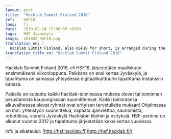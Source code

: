 ```yaml
---
layout: post
title:  "Hacklab Summit Finland 2018"
ref:    HSF18
lang:   fi
date:   2018-02-24 17:00:00 +0300
tags:   HSF Jyväskylä
image:  201802_HSF18.png
translation_en: |
  Hacklab Summit Finland, also HSF18 for short, is arranged during the first weekend of March. The happening is held in Jyväskylä for the first time, and concurrently with digital culture event Instanssi. All hackerspace people in Finland are invited, as well as those who are yet planning to start a group. There will be drafting of co-operation, recreation, sauna, a robot competition, a visit to Jyväskylä Hacklab and presentations. The HSF tradition has started in 2012 and it is a biannual event. http://hsf.hacklab.fi
translation_title_en: "Hacklab Summit Finland 2018"
---
```

Hacklab Summit Finland 2018, eli HSF18, järjestetään maaliskuun ensimmäisenä viikonloppuna. Paikkana on ensi kertaa Jyväskylä, ja tapahtuma on samassa yhteydessä digitaalikulttuurin tapahtuma Instanssin kanssa.

Paikalle on kutsuttu kaikki hacklab-toiminassa mukana olevat tai toiminnan perustamista kaupungissaan suunnittelevat. Kaikki toimintansa alkuvaiheessa olevat ryhmät ovat erityisen tervetulleita mukaan! Ohjelmassa on mm. yhteistyön suunnittelua, vapaata ajanviettoa, saunomista, robottikisa, vierailu Jyväskylä Hacklabin tiloihin ja esityksiä. HSF-perinne on alkanut vuonna 2012 ja tapahtuma järjestetään kaksi kertaa vuodessa.

Info ja aikataulut: [http://hsf.hacklab.fi](http://hsf.hacklab.fi/)
